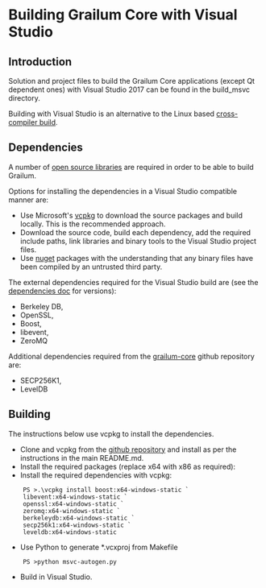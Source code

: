 Building Grailum Core with Visual Studio
========================================

Introduction
---------------------
Solution and project files to build the Grailum Core applications (except Qt dependent ones) with Visual Studio 2017 can be found in the build_msvc directory.

Building with Visual Studio is an alternative to the Linux based [cross-compiler build](https://github.com/grailum/grailum/blob/master/doc/build-windows.md).

Dependencies
---------------------
A number of [open source libraries](https://github.com/grailum/grailum/blob/master/doc/dependencies.md) are required in order to be able to build Grailum.

Options for installing the dependencies in a Visual Studio compatible manner are:

- Use Microsoft's [vcpkg](https://docs.microsoft.com/en-us/cpp/vcpkg) to download the source packages and build locally. This is the recommended approach.
- Download the source code, build each dependency, add the required include paths, link libraries and binary tools to the Visual Studio project files.
- Use [nuget](https://www.nuget.org/) packages with the understanding that any binary files have been compiled by an untrusted third party.

The external dependencies required for the Visual Studio build are (see the [dependencies doc](https://github.com/grailum/grailum/blob/master/doc/dependencies.md) for versions):

- Berkeley DB,
- OpenSSL,
- Boost,
- libevent,
- ZeroMQ

Additional dependencies required from the [grailum-core](https://github.com/grailum-core) github repository are:
- SECP256K1,
- LevelDB

Building
---------------------
The instructions below use vcpkg to install the dependencies.

- Clone and vcpkg from the [github repository](https://github.com/Microsoft/vcpkg) and install as per the instructions in the main README.md.
- Install the required packages (replace x64 with x86 as required):
- Install the required dependencies with vcpkg:

```
    PS >.\vcpkg install boost:x64-windows-static `
    libevent:x64-windows-static `
    openssl:x64-windows-static `
    zeromq:x64-windows-static `
    berkeleydb:x64-windows-static `
    secp256k1:x64-windows-static `
    leveldb:x64-windows-static
```

- Use Python to generate *.vcxproj from Makefile

```
    PS >python msvc-autogen.py
```

- Build in Visual Studio.